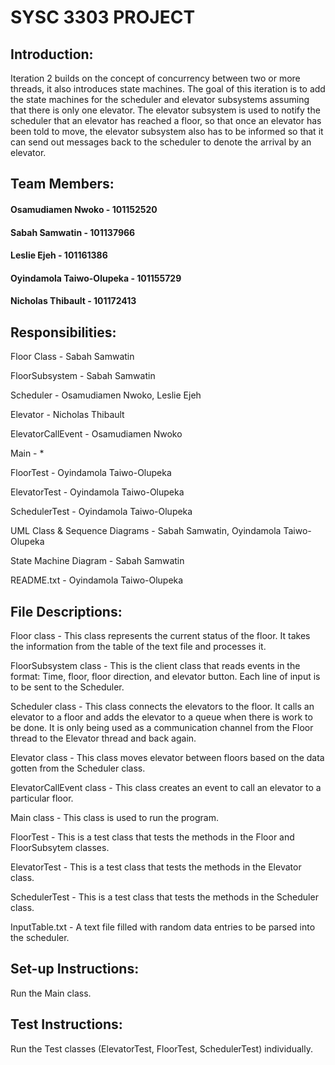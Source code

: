 # SYSC 3303 PROJECT

## Introduction:
Iteration 2 builds on the concept of concurrency between two or more threads, it also introduces state machines.
The goal of this iteration is to add the state machines for the scheduler and elevator subsystems assuming that
there is only one elevator. The elevator subsystem is used to notify the scheduler that an elevator has
reached a floor, so that once an elevator has been told to move, the elevator subsystem also has to be informed so that it can send out messages back to the scheduler to denote the arrival by an elevator.


## Team Members:
#### Osamudiamen Nwoko - 101152520
#### Sabah Samwatin - 101137966
#### Leslie Ejeh - 101161386
#### Oyindamola Taiwo-Olupeka - 101155729
#### Nicholas Thibault - 101172413


## Responsibilities:

Floor Class - Sabah Samwatin

FloorSubsystem - Sabah Samwatin

Scheduler - Osamudiamen Nwoko, Leslie Ejeh

Elevator - Nicholas Thibault

ElevatorCallEvent - Osamudiamen Nwoko

Main - *

FloorTest -  Oyindamola Taiwo-Olupeka

ElevatorTest - Oyindamola Taiwo-Olupeka

SchedulerTest - Oyindamola Taiwo-Olupeka

UML Class & Sequence Diagrams - Sabah Samwatin, Oyindamola Taiwo-Olupeka

State Machine Diagram - Sabah Samwatin

README.txt - Oyindamola Taiwo-Olupeka


## File Descriptions:

Floor class - This class represents the current status of the floor. It takes the information from the table of the text file and processes it.

FloorSubsystem class - This is the client class that reads events in the format: Time, floor, floor direction, and elevator button. Each line of input is to be sent to the Scheduler.

Scheduler class - This class connects the elevators to the floor. It calls an elevator to a floor and adds the elevator to a queue when there is work to be done. It is only being used as a communication channel from the Floor thread to the Elevator thread and back again.

Elevator class - This class moves elevator between floors based on the data gotten from the Scheduler class.

ElevatorCallEvent class - This class creates an event to call an elevator to a particular floor.

Main class - This class is used to run the program.

FloorTest - This is a test class that tests the methods in the Floor and FloorSubsytem classes.

ElevatorTest - This is a test class that tests the methods in the Elevator class.

SchedulerTest - This is a test class that tests the methods in the Scheduler class.

InputTable.txt - A text file filled with random data entries to be parsed into the scheduler.


## Set-up Instructions:
Run the Main class.

## Test Instructions:
Run the Test classes (ElevatorTest, FloorTest, SchedulerTest) individually.


